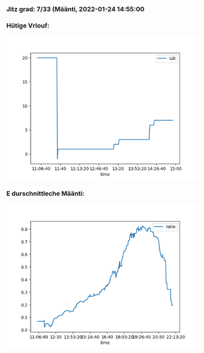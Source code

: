 ### Jitz grad: 7/33 (Määnti, 2022-01-24 14:55:00

### Hütige Vrlouf:
![Graph](Today.png)

### E durschnittleche Määnti:
![Graph](Määnti.png)